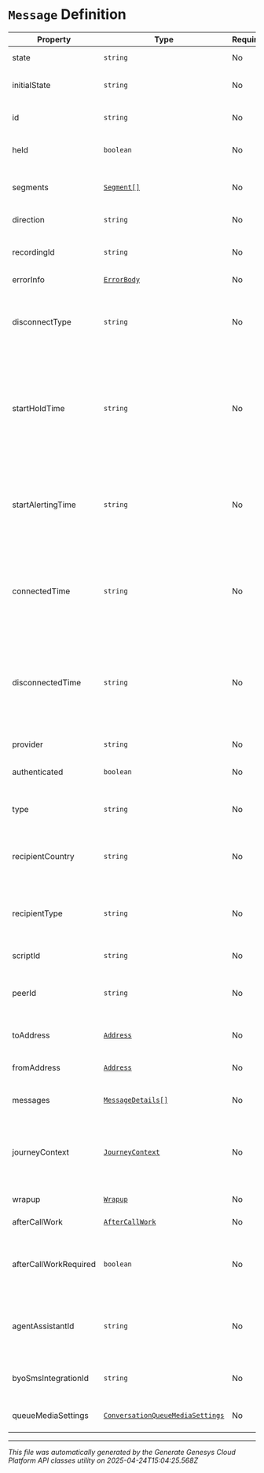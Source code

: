 # `Message` Definition

| Property | Type | Required | Description |
|----------|------|----------|-------------|
| state | `string` | No | The connection state of this communication. |
| initialState | `string` | No | The initial connection state of this communication. |
| id | `string` | No | A globally unique identifier for this communication. |
| held | `boolean` | No | True if this call is held and the person on this side hears silence. |
| segments | [`Segment[]`](segment-definition.md) | No | The time line of the participant's message, divided into activity segments. |
| direction | `string` | No | The direction of the message. |
| recordingId | `string` | No | A globally unique identifier for the recording associated with this message. |
| errorInfo | [`ErrorBody`](errorbody-definition.md) | No |  |
| disconnectType | `string` | No | System defined string indicating what caused the communication to disconnect. Will be null until the communication disconnects. |
| startHoldTime | `string` | No | The timestamp the message was placed on hold in the cloud clock if the message is currently on hold. Date time is represented as an ISO-8601 string. For example: yyyy-MM-ddTHH:mm:ss[.mmm]Z |
| startAlertingTime | `string` | No | The timestamp the communication has when it is first put into an alerting state. Date time is represented as an ISO-8601 string. For example: yyyy-MM-ddTHH:mm:ss[.mmm]Z |
| connectedTime | `string` | No | The timestamp when this communication was connected in the cloud clock. Date time is represented as an ISO-8601 string. For example: yyyy-MM-ddTHH:mm:ss[.mmm]Z |
| disconnectedTime | `string` | No | The timestamp when this communication disconnected from the conversation in the provider clock. Date time is represented as an ISO-8601 string. For example: yyyy-MM-ddTHH:mm:ss[.mmm]Z |
| provider | `string` | No | The source provider for the message. |
| authenticated | `boolean` | No | If true, the participant member is authenticated. |
| type | `string` | No | Indicates the type of message platform from which the message originated. |
| recipientCountry | `string` | No | Indicates the country where the recipient is associated in ISO 3166-1 alpha-2 format. |
| recipientType | `string` | No | The type of the recipient. Eg: Provisioned phoneNumber is the recipient for sms message type. |
| scriptId | `string` | No | The UUID of the script to use. |
| peerId | `string` | No | The id of the peer communication corresponding to a matching leg for this communication. |
| toAddress | [`Address`](address-definition.md) | No | Address and name data for a call endpoint. |
| fromAddress | [`Address`](address-definition.md) | No | Address and name data for a call endpoint. |
| messages | [`MessageDetails[]`](messagedetails-definition.md) | No | The messages sent on this communication channel. |
| journeyContext | [`JourneyContext`](journeycontext-definition.md) | No | A subset of the Journey System's data relevant to a part of a conversation (for external linkage and internal usage/context). |
| wrapup | [`Wrapup`](wrapup-definition.md) | No | Call wrap up or disposition data. |
| afterCallWork | [`AfterCallWork`](aftercallwork-definition.md) | No | After-call work for the communication. |
| afterCallWorkRequired | `boolean` | No | Indicates if after-call work is required for a communication. Only used when the ACW Setting is Agent Requested. |
| agentAssistantId | `string` | No | UUID of virtual agent assistant that provide suggestions to the agent participant during the conversation. |
| byoSmsIntegrationId | `string` | No | The internal id representing the customer supplied sms integration message. |
| queueMediaSettings | [`ConversationQueueMediaSettings`](conversationqueuemediasettings-definition.md) | No | Represents the queue settings for this media type. |

---

*This file was automatically generated by the Generate Genesys Cloud Platform API classes utility on 2025-04-24T15:04:25.568Z*